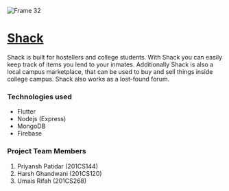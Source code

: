 ![Frame 32](https://user-images.githubusercontent.com/75668169/164580760-5c5b0de4-1d5c-4f51-9053-2d6b5f9526ff.png)
# [Shack](https://shacknitk.in)
Shack is built for hostellers and college students. With Shack you can easily keep track of items you lend to your inmates. Additionally Shack is also a local campus marketplace, that can be used to buy and sell things inside college campus. Shack also works as a lost-found forum.

### Technologies used
- Flutter
- Nodejs (Express)
- MongoDB
- Firebase

### Project Team Members
1. Priyansh Patidar (201CS144)
2. Harsh Ghandwani (201CS120)
3. Umais Rifah (201CS268)
